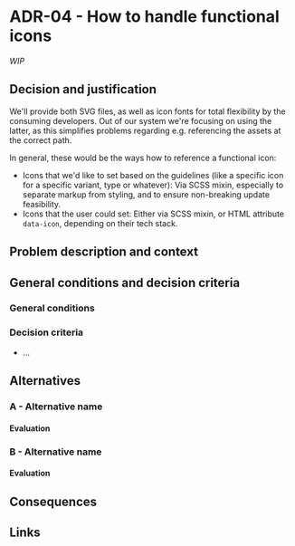 # ADR-04 - How to handle functional icons

_WIP_

## Decision and justification

We'll provide both SVG files, as well as icon fonts for total flexibility by the consuming developers. Out of our system we're focusing on using the latter, as this simplifies problems regarding e.g. referencing the assets at the correct path.

In general, these would be the ways how to reference a functional icon:

- Icons that we'd like to set based on the guidelines (like a specific icon for a specific variant, type or whatever): Via SCSS mixin, especially to separate markup from styling, and to ensure non-breaking update feasibility.
- Icons that the user could set: Either via SCSS mixin, or HTML attribute `data-icon`, depending on their tech stack.

## Problem description and context

## General conditions and decision criteria

### General conditions

### Decision criteria

- ...

## Alternatives

### A - Alternative name

#### Evaluation

### B - Alternative name

#### Evaluation

## Consequences

## Links
